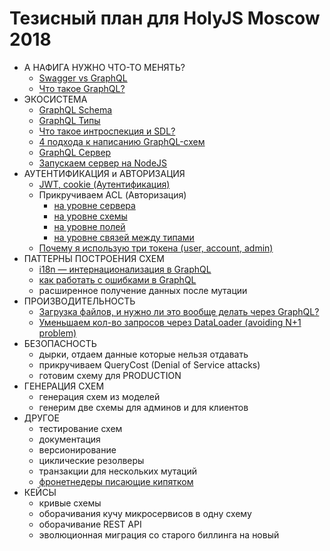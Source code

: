 # Тезисный план для HolyJS Moscow 2018

- А НАФИГА НУЖНО ЧТО-ТО МЕНЯТЬ?
  - [Swagger vs GraphQL](../articles/swagger/README.md)
  - [Что такое GraphQL?](../articles/graphql/README.md)
- ЭКОСИСТЕМА
  - [GraphQL Schema](../articles/graphql/schema/README.md)
  - [GraphQL Типы](../articles/graphql/types/README.md)
  - [Что такое интроспекция и SDL?](../articles/graphql/schema/README.md)
  - [4 подхода к написанию GraphQL-схем](../articles/graphql/schema-build-ways/README.md)
  - [GraphQL Сервер](../articles/graphql/server/README.md)
  - [Запускаем сервер на NodeJS](../articles/graphql/server/README.md)
- АУТЕНТИФИКАЦИЯ и АВТОРИЗАЦИЯ
  - [JWT, cookie (Аутентификация)](../articles/graphql/auth/README.md#sign-in-аутентификация)
  - Прикручиваем ACL (Авторизация)
    - [на уровне сервера](../articles/graphql/auth/README.md#1-авторизация-на-уровне-сервера-apollo-express-koa-и-пр)
    - [на уровне схемы](../articles/graphql/auth/README.md#2-авторизация-на-уровне-graphql-схемы-глобально-на-первых-полях-схемы)
    - [на уровне полей](../articles/graphql/auth/README.md#3-авторизация-на-уровне-полей-в-resolve-методах)
    - [на уровне связей между типами](../articles/graphql/auth/README.md#4-авторизация-на-уровне-связей-между-типами-в-resolve-методах)
  - [Почему я использую три токена (user, account, admin)](../articles/graphql/auth/README.md#почему-я-использую-три-токена-user-account-admin)
- ПАТТЕРНЫ ПОСТРОЕНИЯ СХЕМ
  - [i18n — интернационализация в GraphQL](../articles/graphql/i18n/README.md)
  - [как работать с ошибками в GraphQL](../articles/graphql/errors/README.md)
  - расширенное получение данных после мутации
- ПРОИЗВОДИТЕЛЬНОСТЬ
  - [Загрузка файлов, и нужно ли это вообще делать через GraphQL?](../articles/graphql/fileUploads/README.md)
  - [Уменьшаем кол-во запросов через DataLoader (avoiding N+1 problem)](../articles/graphql/dataloader/README.md)
- БЕЗОПАСНОСТЬ
  - дырки, отдаем данные которые нельзя отдавать
  - прикручиваем QueryCost (Denial of Service attacks)
  - готовим схему для PRODUCTION
- ГЕНЕРАЦИЯ СХЕМ
  - генерация схем из моделей
  - генерим две схемы для админов и для клиентов
- ДРУГОЕ
  - тестирование схем
  - документация
  - версионирование
  - циклические резолверы
  - транзакции для нескольких мутаций
  - [фронетнедеры писающие кипятком](../articles/redux/README.md)
- КЕЙСЫ
  - кривые схемы
  - оборачивания кучу микросервисов в одну схему
  - оборачивание REST API
  - эволюционная миграция со старого биллинга на новый
